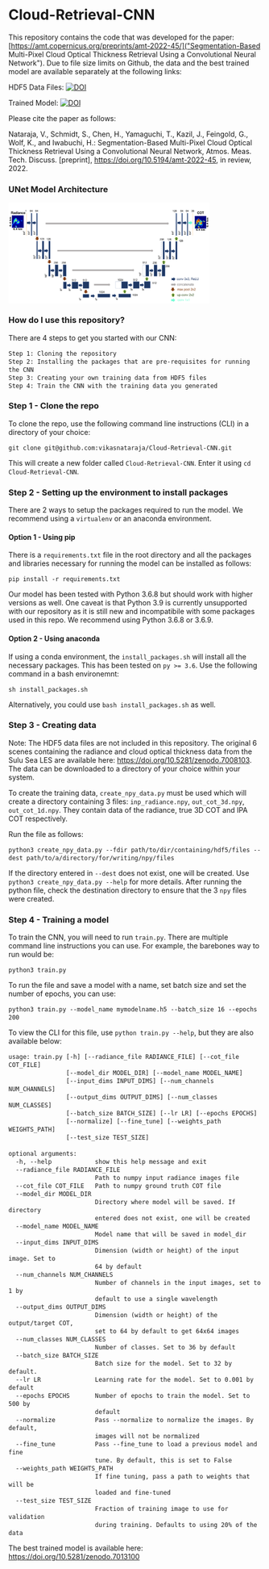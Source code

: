# Cloud-Retrieval-CNN
This repository contains the code that was developed for the paper: [https://amt.copernicus.org/preprints/amt-2022-45/]("Segmentation-Based Multi-Pixel Cloud Optical Thickness Retrieval Using a Convolutional Neural Network"). Due to file size limits on Github, the data and the best trained model are available separately at the following links:

HDF5 Data Files: [![DOI](https://zenodo.org/badge/DOI/10.5281/zenodo.7008103.svg)](https://doi.org/10.5281/zenodo.7008103)

Trained Model: [![DOI](https://zenodo.org/badge/DOI/10.5281/zenodo.7013101.svg)](https://doi.org/10.5281/zenodo.7013101)


Please cite the paper as follows:

Nataraja, V., Schmidt, S., Chen, H., Yamaguchi, T., Kazil, J., Feingold, G., Wolf, K., and Iwabuchi, H.: Segmentation-Based Multi-Pixel Cloud Optical Thickness Retrieval Using a Convolutional Neural Network, Atmos. Meas. Tech. Discuss. [preprint], https://doi.org/10.5194/amt-2022-45, in review, 2022.


### UNet Model Architecture
<img src="https://github.com/vikasnataraja/Cloud-Retrieval-CNN/blob/master/assets/updated_architecture.png" width="400" height="200" align="middle">


### How do I use this repository?
There are 4 steps to get you started with our CNN:

```
Step 1: Cloning the repository
Step 2: Installing the packages that are pre-requisites for running the CNN
Step 3: Creating your own training data from HDF5 files
Step 4: Train the CNN with the training data you generated
```

### Step 1 - Clone the repo
To clone the repo, use the following command line instructions (CLI) in a directory of your choice:
```
git clone git@github.com:vikasnataraja/Cloud-Retrieval-CNN.git
```

This will create a new folder called `Cloud-Retrieval-CNN`. Enter it using `cd Cloud-Retrieval-CNN`.

### Step 2 - Setting up the environment to install packages

There are 2 ways to setup the packages required to run the model. We recommend using a `virtualenv` or an anaconda environment. 

#### Option 1 - Using pip

There is a `requirements.txt` file in the root directory and all the packages and libraries necessary for running the model can be installed as follows:

```
pip install -r requirements.txt
```

Our model has been tested with Python 3.6.8 but should work with higher versions as well. One caveat is that Python 3.9 is currently unsupported with our repository as it is still new and incompatibile with some packages used in this repo. We recommend using Python 3.6.8 or 3.6.9.

#### Option 2 - Using anaconda

If using a conda environment, the `install_packages.sh` will install all the necessary packages. This has been tested on `py >= 3.6`. Use the following command in a bash environemnt:

```
sh install_packages.sh
```

Alternatively, you could use `bash install_packages.sh` as well.

### Step 3 - Creating data
Note: The HDF5 data files are not included in this repository. The original 6 scenes containing the radiance and cloud optical thickness data from the Sulu Sea LES are available here: https://doi.org/10.5281/zenodo.7008103. The data can be downloaded to a directory of your choice within your system.

To create the training data, `create_npy_data.py` must be used which will create a directory containing 3 files:
`inp_radiance.npy`, `out_cot_3d.npy`, `out_cot_1d.npy`. They contain data of the radiance, true 3D COT and IPA COT respectively.

Run the file as follows:
```
python3 create_npy_data.py --fdir path/to/dir/containing/hdf5/files --dest path/to/a/directory/for/writing/npy/files
```

If the directory entered in `--dest` does not exist, one will be created. Use `python3 create_npy_data.py --help` for more details. After running the python file, check the destination directory to ensure that the 3 `npy` files were created.

### Step 4 - Training a model

To train the CNN, you will need to run `train.py`. There are multiple command line instructions you can use. For example, the barebones way to run would be:
```
python3 train.py
```

To run the file and save a model with a name, set batch size and set the number of epochs, you can use:
```
python3 train.py --model_name mymodelname.h5 --batch_size 16 --epochs 200
```
To view the CLI for this file, use `python train.py --help`, but they are also available below:
```
usage: train.py [-h] [--radiance_file RADIANCE_FILE] [--cot_file COT_FILE]
                [--model_dir MODEL_DIR] [--model_name MODEL_NAME]
                [--input_dims INPUT_DIMS] [--num_channels NUM_CHANNELS]
                [--output_dims OUTPUT_DIMS] [--num_classes NUM_CLASSES]
                [--batch_size BATCH_SIZE] [--lr LR] [--epochs EPOCHS]
                [--normalize] [--fine_tune] [--weights_path WEIGHTS_PATH]
                [--test_size TEST_SIZE]

optional arguments:
  -h, --help            show this help message and exit
  --radiance_file RADIANCE_FILE
                        Path to numpy input radiance images file
  --cot_file COT_FILE   Path to numpy ground truth COT file
  --model_dir MODEL_DIR
                        Directory where model will be saved. If directory
                        entered does not exist, one will be created
  --model_name MODEL_NAME
                        Model name that will be saved in model_dir
  --input_dims INPUT_DIMS
                        Dimension (width or height) of the input image. Set to
                        64 by default
  --num_channels NUM_CHANNELS
                        Number of channels in the input images, set to 1 by
                        default to use a single wavelength
  --output_dims OUTPUT_DIMS
                        Dimension (width or height) of the output/target COT,
                        set to 64 by default to get 64x64 images
  --num_classes NUM_CLASSES
                        Number of classes. Set to 36 by default
  --batch_size BATCH_SIZE
                        Batch size for the model. Set to 32 by default.
  --lr LR               Learning rate for the model. Set to 0.001 by default
  --epochs EPOCHS       Number of epochs to train the model. Set to 500 by
                        default
  --normalize           Pass --normalize to normalize the images. By default,
                        images will not be normalized
  --fine_tune           Pass --fine_tune to load a previous model and fine
                        tune. By default, this is set to False
  --weights_path WEIGHTS_PATH
                        If fine tuning, pass a path to weights that will be
                        loaded and fine-tuned
  --test_size TEST_SIZE
                        Fraction of training image to use for validation
                        during training. Defaults to using 20% of the data
```

The best trained model is available here: https://doi.org/10.5281/zenodo.7013100
